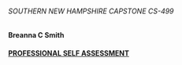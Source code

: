 ###### SOUTHERN NEW HAMPSHIRE CAPSTONE CS-499 
#### Breanna C Smith

#### <u>PROFESSIONAL SELF ASSESSMENT</u>
